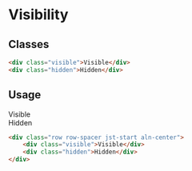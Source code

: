 # Visibility

## Classes
```html
<div class="visible">Visible</div>
<div class="hidden">Hidden</div>
```

## Usage
<div class="row row-spacer jst-start aln-center">
    <div class="visible">Visible</div>
    <div class="hidden">Hidden</div>
</div>

```html
<div class="row row-spacer jst-start aln-center">
    <div class="visible">Visible</div>
    <div class="hidden">Hidden</div>
</div>
```
